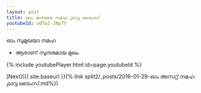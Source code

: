 ```yaml
---
layout: post
title: ഓം കര്ടരെ നമഹ ൧൦൮ ടൈംസ്
youtubeId: uOTa1-JNp7Y
---
```

 
 
 ഓം സുമുഖയാ നമഹ 
 
 -  ആരാണ് സുന്ദരമായ മുഖം 
 
  
 
  
 
 
 
 
 
 


{% include youtubePlayer.html id=page.youtubeId %}
 
[Next]({{ site.baseurl }}{% link  split2/_posts/2016-01-29-ഓം അസറ്റ് നമഹ ൧൦൮ ടൈംസ്.md%})
 
